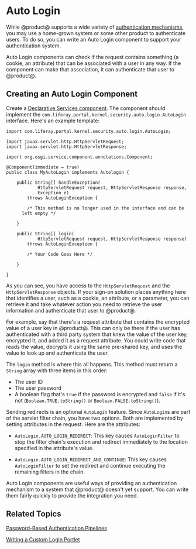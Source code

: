 # Auto Login [](id=auto-login)

While @product@ supports a wide variety of 
[authentication mechanisms](/discover/deployment/-/knowledge_base/7-0/liferay-portal-security), 
you may use a home-grown system or some other product to authenticate users. To 
do so, you can write an Auto Login component to support your authentication 
system. 

Auto Login components can check if the request contains something (a cookie, an
attribute) that can be associated with a user in any way. If the component can
make that association, it can authenticate that user to @product@. 

## Creating an Auto Login Component [](id=creating-an-auto-login-component)

Create a 
[Declarative Services component](/develop/tutorials/-/knowledge_base/7-0/creating-modules-with-liferay-ide#creating-component-classes). 
The component should implement the 
`com.liferay.portal.kernel.security.auto.login.AutoLogin` interface. Here's an 
example template: 

    import com.liferay.portal.kernel.security.auto.login.AutoLogin;

    import javax.servlet.http.HttpServletRequest;
    import javax.servlet.http.HttpServletResponse;

    import org.osgi.service.component.annotations.Component;

    @Component(immediate = true)
    public class MyAutoLogin implements Autologin {

        public String[] handleException(
                HttpServletRequest request, HttpServletResponse response,
                Exception e)
            throws AutoLoginException {

            /* This method is no longer used in the interface and can be 
          left empty */

        }

        public String[] login(
                HttpServletRequest request, HttpServletResponse response)
            throws AutoLoginException {

            /* Your Code Goes Here */

        }

    }

As you can see, you have access to the `HttpServletRequest` and the 
`HttpServletResponse` objects. If your sign-on solution places anything here 
that identifies a user, such as a cookie, an attribute, or a parameter, you can
retrieve it and take whatever action you need to retrieve the user information 
and authenticate that user to @product@. 

For example, say that there's a request attribute that contains the encrypted 
value of a user key in @product@. This can only be there if the user has 
authenticated with a third party system that knew the value of the user key, 
encrypted it, and added it as a request attribute. You could write code that 
reads the value, decrypts it using the same pre-shared key, and uses the value 
to look up and authenticate the user. 

The `login` method is where this all happens. This method must return a `String` 
array with three items in this order: 

- The user ID
- The user password
- A boolean flag that's `true` if the password is encrypted and `false` if it's
    not (`Boolean.TRUE.toString()` or `Boolean.FALSE.toString()`). 

Sending redirects is an optional `AutoLogin` feature. Since `AutoLogin`s are 
part of the servlet filter chain, you have two options. Both are implemented by 
setting attributes in the request. Here are the attributes: 

- `AutoLogin.AUTO_LOGIN_REDIRECT`: This key causes `AutoLoginFilter` to stop the
    filter chain's execution and redirect immediately to the location specified
    in the attribute's value. 

- `AutoLogin.AUTO_LOGIN_REDIRECT_AND_CONTINUE`: This key causes
    `AutoLoginFilter` to set the redirect and continue executing the remaining
    filters in the chain. 

Auto Login components are useful ways of providing an authentication mechanism 
to a system that @product@ doesn't yet support. You can write them fairly 
quickly to provide the integration you need. 

## Related Topics [](id=related-topics)

[Password-Based Authentication Pipelines](/develop/tutorials/-/knowledge_base/7-0/password-based-authentication-pipelines)

[Writing a Custom Login Portlet](/develop/tutorials/-/knowledge_base/7-0/writing-a-custom-login-portlet)
